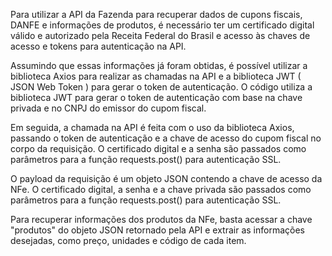Para utilizar a API da Fazenda para recuperar dados de cupons fiscais, DANFE e informações de produtos, é necessário ter um certificado digital válido e autorizado pela Receita Federal do Brasil e acesso às chaves de acesso e tokens para autenticação na API.

Assumindo que essas informações já foram obtidas, é possível utilizar a biblioteca Axios para realizar as chamadas na API e a biblioteca JWT ( JSON Web Token ) para gerar o token de autenticação. O código utiliza a biblioteca JWT para gerar o token de autenticação com base na chave privada e no CNPJ do emissor do cupom fiscal.

Em seguida, a chamada na API é feita com o uso da biblioteca Axios, passando o token de autenticação e a chave de acesso do cupom fiscal no corpo da requisição. O certificado digital e a senha são passados como parâmetros para a função requests.post() para autenticação SSL.

O payload da requisição é um objeto JSON contendo a chave de acesso da NFe. O certificado digital, a senha e a chave privada são passados como parâmetros para a função requests.post() para autenticação SSL.

Para recuperar informações dos produtos da NFe, basta acessar a chave "produtos" do objeto JSON retornado pela API e extrair as informações desejadas, como preço, unidades e código de cada item.
